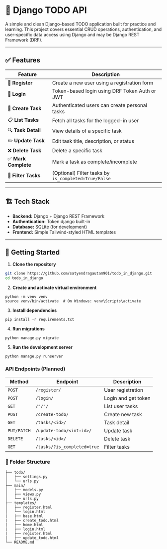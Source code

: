 # 📝 Django TODO API

A simple and clean Django-based TODO application built for practice and learning. This project covers essential CRUD operations, authentication, and user-specific data access using Django and may be Django REST Framework (DRF).

---

## ✅ Features

| Feature | Description |
|--------|-------------|
| 🔐 **Register** | Create a new user using a registration form |
| 🔐 **Login** | Token-based login using DRF Token Auth or JWT |
| 📝 **Create Task** | Authenticated users can create personal tasks |
| 📋 **List Tasks** | Fetch all tasks for the logged-in user |
| 🔍 **Task Detail** | View details of a specific task |
| ✏️ **Update Task** | Edit task title, description, or status |
| ❌ **Delete Task** | Delete a specific task |
| ✅ **Mark Complete** | Mark a task as complete/incomplete |
| 🔎 **Filter Tasks** | (Optional) Filter tasks by `is_completed=True/False` |

---

## 🏗️ Tech Stack

- **Backend:** Django + Django REST Framework
- **Authentication:** Token django built-in 
- **Database:** SQLite (for development)
- **Frontend:** Simple Tailwind-styled HTML templates

---

## 🚀 Getting Started

1. **Clone the repository**
```bash
git clone https://github.com/satyendragautam901/todo_in_django.git
cd todo_in_django
```
2. **Create and activate virtual environment**

```
python -m venv venv
source venv/bin/activate  # On Windows: venv\Scripts\activate
```

3. **Install dependencies**
```
pip install -r requirements.txt

```

4. **Run migrations**
```
python manage.py migrate

```

5. **Run the development server**

```
python manage.py runserver

```

### API Endpoints (Planned)

| Method      | Endpoint                    | Description         |
| ----------- | --------------------------- | ------------------- |
| `POST`      | `/register/`                | User registration   |
| `POST`      | `/login/`                   | Login and get token |
| `GET`       | `/"/"/`                     | List user tasks     |
| `POST`      | `/create-todo/`             | Create new task     |
| `GET`       | `/tasks/<id>/`              | Task detail         |
| `PUT/PATCH` | `/update-todo/<int:id>/`    | Update task         |
| `DELETE`    | `/tasks/<id>/`              | Delete task         |
| `GET`       | `/tasks/?is_completed=true` | Filter tasks        |


### 📁 Folder Structure

    ├── todo/
    │   ├── settings.py
    │   └── urls.py
    ├── main/
    │   ├── models.py
    │   ├── views.py
    │   └── urls.py
    ├── templates/
    │   ├── register.html
    │   └── login.html
    |   ├── base.html
    |   ├── create_todo.html
    |   ├── home.html
    |   ├── login.html
    |   ├── register.html
    |   ├── update_todo.html
    └── README.md
